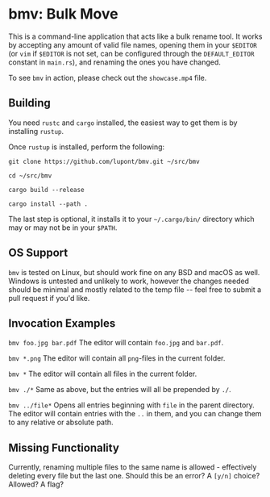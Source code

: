 # bmv: Bulk Move
This is a command-line application that acts like a bulk rename tool. It works
by accepting any amount of valid file names, opening them in your `$EDITOR` (or
`vim` if `$EDITOR` is not set, can be configured through the `DEFAULT_EDITOR`
constant in `main.rs`), and renaming the ones you have changed.

To see `bmv` in action, please check out the `showcase.mp4` file.

## Building
You need `rustc` and `cargo` installed, the easiest way to get them is by
installing `rustup`.

Once `rustup` is installed, perform the following:

`git clone https://github.com/lupont/bmv.git ~/src/bmv`

`cd ~/src/bmv`

`cargo build --release`

`cargo install --path .`

The last step is optional, it installs it to your `~/.cargo/bin/` directory
which may or may not be in your `$PATH`.

## OS Support
`bmv` is tested on Linux, but should work fine on any BSD and macOS as well.
Windows is untested and unlikely to work, however the changes needed should
be minimal and mostly related to the temp file -- feel free to submit a pull
request if you'd like.

## Invocation Examples
`bmv foo.jpg bar.pdf` The editor will contain `foo.jpg` and `bar.pdf`.

`bmv *.png` The editor will contain all `png`-files in the current folder.

`bmv *` The editor will contain all files in the current folder.

`bmv ./*` Same as above, but the entries will all be prepended by `./`.

`bmv ../file*` Opens all entries beginning with `file` in the parent directory.
    The editor will contain entries with the `..` in them, and you can change
    them to any relative or absolute path.

## Missing Functionality
Currently, renaming multiple files to the same name is allowed - effectively
deleting every file but the last one. Should this be an error? A `[y/n]` choice?
Allowed? A flag?
